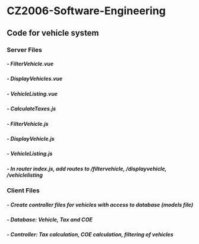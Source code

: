 # CZ2006-Software-Engineering

## Code for vehicle system
### Server Files
##### - FilterVehicle.vue
##### - DisplayVehicles.vue
##### - VehicleListing.vue
##### - CalculateTaxes.js
##### - FilterVehicle.js
##### - DisplayVehicle.js
##### - VehicleListing.js
##### - In router index.js, add routes to /filtervehicle, /displayvehicle, /vehiclelisting

### Client Files
##### - Create controller files for vehicles with access to database (models file)
##### - Database: Vehicle, Tax and COE
##### - Controller: Tax calculation, COE calculation, filtering of vehicles
